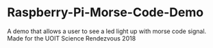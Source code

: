 # Raspberry-Pi-Morse-Code-Demo
A demo that allows a user to see a led light up with morse code signal.  Made for the UOIT Science Rendezvous 2018
